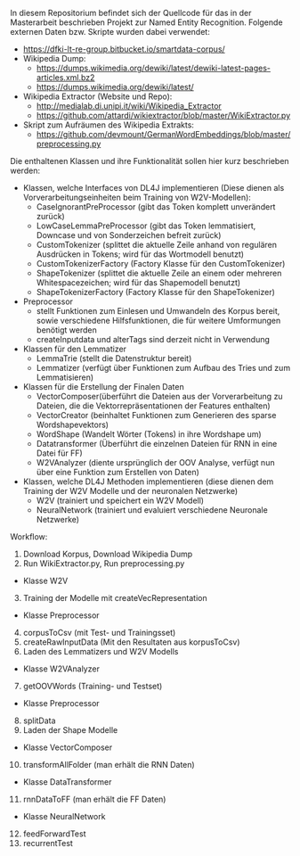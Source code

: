 In diesem Repositorium befindet sich der Quellcode für das in der Masterarbeit beschrieben Projekt zur Named Entity Recognition.
Folgende externen Daten bzw. Skripte wurden dabei verwendet:
 - https://dfki-lt-re-group.bitbucket.io/smartdata-corpus/
 - Wikipedia Dump:
   - https://dumps.wikimedia.org/dewiki/latest/dewiki-latest-pages-articles.xml.bz2
   - https://dumps.wikimedia.org/dewiki/latest/
 - Wikipedia Extractor (Website und Repo):
   - http://medialab.di.unipi.it/wiki/Wikipedia_Extractor
   - https://github.com/attardi/wikiextractor/blob/master/WikiExtractor.py
 - Skript zum Aufräumen des Wikipedia Extrakts:
   - https://github.com/devmount/GermanWordEmbeddings/blob/master/preprocessing.py

Die enthaltenen Klassen und ihre Funktionalität sollen hier kurz beschrieben werden:
 - Klassen, welche Interfaces von DL4J implementieren (Diese dienen als Vorverarbeitungseinheiten beim Training von W2V-Modellen):
   - CaseIgnorantPreProcessor (gibt das Token komplett unverändert zurück)
   - LowCaseLemmaPreProcessor (gibt das Token lemmatisiert, Downcase und von Sonderzeichen befreit zurück)
   - CustomTokenizer (splittet die aktuelle Zeile anhand von regulären Ausdrücken in Tokens; wird für das Wortmodell benutzt)
   - CustomTokenizerFactory (Factory Klasse für den CustomTokenizer)
   - ShapeTokenizer (splittet die aktuelle Zeile an einem oder mehreren Whitespacezeichen; wird für das Shapemodell benutzt)
   - ShapeTokenizerFactory (Factory Klasse für den ShapeTokenizer)
 - Preprocessor
   - stellt Funktionen zum Einlesen und Umwandeln des Korpus bereit, sowie verschiedene Hilfsfunktionen, die für weitere Umformungen benötigt werden
   - createInputdata und alterTags sind derzeit nicht in Verwendung
 - Klassen für den Lemmatizer
   - LemmaTrie (stellt die Datenstruktur bereit)
   - Lemmatizer (verfügt über Funktionen zum Aufbau des Tries und zum Lemmatisieren)
 - Klassen für die Erstellung der Finalen Daten
   - VectorComposer(überführt die Dateien aus der Vorverarbeitung zu Dateien, die die Vektorrepräsentationen der Features enthalten)
   - VectorCreator (beinhaltet Funktionen zum Generieren des sparse Wordshapevektors)
   - WordShape (Wandelt Wörter (Tokens) in ihre Wordshape um)
   - Datatransformer (Überführt die einzelnen Dateien für RNN in eine Datei für FF)
   - W2VAnalyzer (diente ursprünglich der OOV Analyse, verfügt nun über eine Funktion zum Erstellen von Daten)
 - Klassen, welche DL4J Methoden implementieren (diese dienen dem Training der W2V Modelle und der neuronalen Netzwerke)
   - W2V (trainiert und speichert ein W2V Modell)
   - NeuralNetwork (trainiert und evaluiert verschiedene Neuronale Netzwerke)

Workflow:
 1. Download Korpus, Download Wikipedia Dump
 2. Run WikiExtractor.py, Run preprocessing.py
 - Klasse W2V
 3. Training der Modelle mit createVecRepresentation
 - Klasse Preprocessor
 4. corpusToCsv (mit Test- und Trainingsset)
 5. createRawInputData (Mit den Resultaten aus korpusToCsv)
 6. Laden des Lemmatizers und W2V Modells
 - Klasse W2VAnalyzer
 7. getOOVWords (Training- und Testset)
 - Klasse Preprocessor
 8. splitData
 9. Laden der Shape Modelle
 - Klasse VectorComposer
 10. transformAllFolder (man erhält die RNN Daten)
 - Klasse DataTransformer
 11. rnnDataToFF (man erhält die FF Daten)
 - Klasse NeuralNetwork
 12. feedForwardTest
 13. recurrentTest

